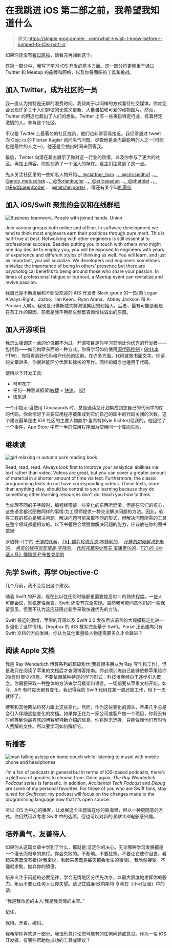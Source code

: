 # 在我跳进 iOS 第二部之前，我希望我知道什么

> 原文:[https://simple programmer . com/what-I-wish-I-know-before-I-jumped-to-IOs-part-ii/](https://simpleprogrammer.com/what-i-wish-i-knew-before-i-jumped-into-ios-part-ii/)

如果你还没有[看过原帖](https://simpleprogrammer.com/2015/11/18/what-i-wished-i-knew-before-i-jumped-into-ios-part-i/)，请看完再回到这个。

在第一部分中，我写了学习 iOS 开发的基本方面。这一部分将更侧重于通过 Twitter 和 Meetup 的品牌和网络，以及你将面临的工具和挑战。

## 加入 Twitter，成为社区的一员

我一直认为推特是无聊的浪费时间。我倾向于以同样的方式看待社交媒体。你肯定会发现许多关于人们排便的无意义更新、大量自拍和可爱的动物图片。然而，Twitter 的用途也超出了人们的想象。Twitter 上有一些来自特定行业、有着特定激情的人。参与这个社区。

不仅是 Twitter 上最著名的社区成员，他们也非常容易接近。我经常通过 tweet 向 Objc.io 的 Florian Kugler 询问名气问题。尽管他是业内最聪明的人之一(可能也是最忙的人之一)，他还是会抽出时间来回答我。

最后，Twitter 向潜在雇主展示了你对这一行业的热情，以及你参与了更大的社区。再加上博客，你就创造了一个强大的存在。雇主们注意到了这一点。

先从关注社区里的一些知名人物开始:[、@clattner_llvm](https://twitter.com/clattner_llvm) 、[、@chriseidhof](https://twitter.com/chriseidhof) 、[、@andy_matuschak](https://twitter.com/andy_matuschak) 、[、@floriankugler](https://twitter.com/floriankugler) 、[、@ericasadun](https://twitter.com/ericasadun) 、[、@phatblat](https://twitter.com/phatblat) 、[、@RedQueenCoder](https://twitter.com/RedQueenCoder) 、 [@mitchellporter](https://twitter.com/_mitchellporter) ，哦还有某个叫[的家伙](https://twitter.com/KacheFlowe)

## 加入 iOS/Swift 聚焦的会议和在线群组

![Business teamwork. People with joined hands. Union](img/5697b6aee5e5f9fe56cad06108d64909.png)

Join various groups both online and offline. In software development we tend to think most engineers earn their positions through pure merit. This is half-true at best. Networking with other engineers is still essential to professional success. Besides putting you in touch with others who might one day decide to employ you, you will be exposed to engineers with years of experience and different styles of thinking as well. You will learn, and just as important, you will socialize. We developers and engineers sometimes trivialize the importance of being in others’ presence but there are psychological benefits to being around those who share your passion. In times of professional fatigue or burnout, a Meetup event can revitalize and revive passion.

我自己是不断发展和不断受欢迎的 iOS 开发者 Slack group 的一员(向 Logan Always-Right、Jazbo、Ian Keen、Ryan Arana、Abbey Jackson 和 A-Persian 大喊)。我也是丹佛斯威夫特海德集团的创始人。后者，最有可能是我现在有工作的原因。前者是我不用那么频繁咨询堆栈溢出的原因。

## 加入开源项目

我怎么强调这一点的价值都不为过。开源项目是你学习其他比你优秀的开发者——包括我——如何构建东西的一种方式。你将学习如何使用[源代码控制](https://simpleprogrammer.com/2010/06/04/simple-branching-strategy-part-1-back-to-basics/) ( [GitHub](https://github.com/) FTW)，你将看到好代码和坏代码的区别。在许多方面，代码就像书面文字。你读的文章越多，你就越能区分优雅和拙劣的写作。同样的概念也适用于代码。

使用以下开发工具:

*   [可可布丁](https://cocoapods.org/)
*   任何一种测试框架:[敏捷](https://github.com/Quick/Nimble) + [快速](https://github.com/Quick/Quick)， [Kif](https://github.com/kif-framework/KIF)
*   [快车道](https://fastlane.tools/)

一个小提示:当使用 Cocoapods 时，总是通读您计划集成到您自己的代码中的库的代码。你会惊讶于主要应用程序被集成到它们自己的库中的代码关闭的次数。这个建议最早是由 iOS 社区的主要人物凯尔·里希特(Kyle Richter)给我的，他回忆了一个事件，App Store 中有一半的应用程序因为使用同一个库而失败。

## 继续读

![girl relaxing in autumn park reading book](img/02a110d61328a9a3d25c7a3d2d283f3b.png)

Read, read, read. Always look first to improve your analytical abilities via text rather than video. Videos are great, but you can cover a greater amount of material in a shorter amount of time via text. Furthermore, the classic programming texts do not have corresponding videos. These texts, more than anything else, should be central to your learning because they do something other learning resources don't do: teach you how to think.

当处理不同的子字段时，编程经常被一些变化的东西所混淆。但是在它们的核心，这些语言都试图做同样的事情:为工程师提供一种交流解决问题的方法。因此，软件工程的核心是解决问题。解决问题可能采取不同的形式，但解决问题所需的工具在整个领域都是相似的。以下书籍将会增强你解决问题的能力，应该放在你的图书馆里:

罗伯特·马丁的 [*干净的代码*](http://www.amazon.com/exec/obidos/ASIN/0132350882/makithecompsi-20)，[T5】编程珍珠乔恩·本特利的](http://www.amazon.com/exec/obidos/ASIN/0201657880/makithecompsi-20)， [*计算机如何解决*罗米的](http://www.amazon.com/exec/obidos/ASIN/0134340019/makithecompsi-20)， [*务实的程序员安德鲁·亨特的*](http://www.amazon.com/exec/obidos/ASIN/020161622X/makithecompsi-20)， [*代码完整的*史蒂夫·麦康奈尔的](http://www.amazon.com/exec/obidos/ASIN/0735619670/makithecompsi-20)，[T21 的《神话人月》佛瑞德·P·布鲁克斯的](http://www.amazon.com/exec/obidos/ASIN/0201835959/makithecompsi-20)

## 先学 Swift，再学 Objective-C

几个月前，我不会给出这个建议。

随着 Swift 的开源，现在比以往任何时候都更需要提高对 it 的熟练程度。一些人可能会说，就稳定性而言，Swift 还没有完全实现。虽然我可能同意他们的一些保留意见，但我不认为这应该阻止新手采取快速优先的方法。

Swift 最近的激增、苹果的开源以及 Swift 2.0 发布后该语言的大规模稳定化进一步强化了这种情绪。Dropbox 的 iOS 框架完全基于 Swift。Parse 正迅速向只有 Swift 文档的方向发展。你认为其他重量级人物还需要多久才会跟进？

## 阅读 Apple 文档

我是 Ray Wenderlich 博客系列的超级粉丝(我有很多朋友为 Ray 写作和工作)，但是我只在阅读了苹果的文档后才查阅博客指南。你必须训练自己能够依赖苹果给你的(有时很少)信息。不要依赖某种特定的学习形式；科技博客倾向于逐步引入概念。你需要采取一种整体的方法来学习框架和语言。一切都要从苹果文档开始。如今，API 有时每天都有变化。我记得我的 Swift 代码在某一周还能工作，但下一周就坏了。

博客和其他网站将努力跟上这些变化。然而，作为这些变化的源头，苹果几乎总是会引入伴随这些变化的文档。如果你正在为一家公司或客户做一个项目，你将没有时间等到你最喜欢的博客解释新介绍的信息。你将别无选择，只能依赖他们有时令人费解的文件。所以要学习如何解析它。

## 听播客

![man falling asleep on home couch while listening to music with mobile phone and headphones](img/f9f7317731d16d9b121c3425ae933b50.png)

I’m a fan of podcasts in general but in terms of iOS-based podcasts, there’s a plethora of goodies to choose from. Once again, *The Ray Wenderlich Podcast* series is fantastic. In addition, *Accidental Tech Podcast* and *Debug* are some of my personal favorites. For those of you who are Swift fans, stay tuned for *Swiftcast;* my podcast will focus on the changes made to the programming language now that it’s open source.

听以 iOS 为中心的播客，让发展这个主题留在你的脑海里，但以一种更随意的方式。你仍然可以考虑 Swift 中的选项，但也可以对新的*星球大战*电影感兴趣。

## 培养勇气，友善待人

如果你从这篇文章中学到了什么，那就是:坚定你的决心。无论哪种学习发展都是一个漫长而艰辛的旅程。你会失败的。不断地。不要犹豫。不要让它使你沮丧。看起来愚蠢没有错(对我来说，看起来愚蠢是每天都会发生的事情)。我欣然接受。不懂就求助。抛弃你的骄傲。

培养专注于问题的必要纪律，学会无情地区分优先次序，以最大限度地发挥你的毅力。永远不要让任何人让你失望。请记住威廉·欧内斯特·亨利在《不可征服》中的话:

“我是我命运的主人:我是我灵魂的主宰。”

记住，

保持。开着。编码。

我希望你喜欢这一部分。我很乐意讨论您可能有的任何问题或意见。作为一名 iOS 开发者，有哪些帮助你成功的工具或建议？